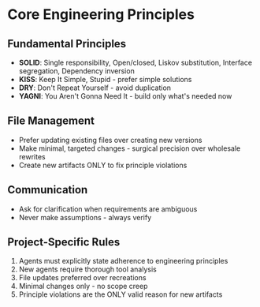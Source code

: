 # Core Engineering Principles

## Fundamental Principles
- **SOLID**: Single responsibility, Open/closed, Liskov substitution, Interface segregation, Dependency inversion
- **KISS**: Keep It Simple, Stupid - prefer simple solutions
- **DRY**: Don't Repeat Yourself - avoid duplication
- **YAGNI**: You Aren't Gonna Need It - build only what's needed now

## File Management
- Prefer updating existing files over creating new versions
- Make minimal, targeted changes - surgical precision over wholesale rewrites
- Create new artifacts ONLY to fix principle violations

## Communication
- Ask for clarification when requirements are ambiguous
- Never make assumptions - always verify

## Project-Specific Rules
1. Agents must explicitly state adherence to engineering principles
2. New agents require thorough tool analysis
3. File updates preferred over recreations
4. Minimal changes only - no scope creep
5. Principle violations are the ONLY valid reason for new artifacts